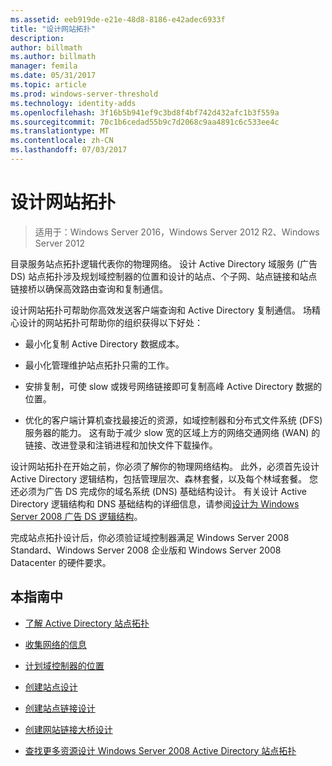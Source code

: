 ```yaml
---
ms.assetid: eeb919de-e21e-48d8-8186-e42adec6933f
title: "设计网站拓扑"
description: 
author: billmath
ms.author: billmath
manager: femila
ms.date: 05/31/2017
ms.topic: article
ms.prod: windows-server-threshold
ms.technology: identity-adds
ms.openlocfilehash: 3f16b5b941ef9c3bd8f4bf742d432afc1b3f559a
ms.sourcegitcommit: 70c1b6cedad55b9c7d2068c9aa4891c6c533ee4c
ms.translationtype: MT
ms.contentlocale: zh-CN
ms.lasthandoff: 07/03/2017
---
```

# <a name="designing-the-site-topology"></a>设计网站拓扑

>适用于：Windows Server 2016，Windows Server 2012 R2、Windows Server 2012

目录服务站点拓扑逻辑代表你的物理网络。 设计 Active Directory 域服务 (广告 DS) 站点拓扑涉及规划域控制器的位置和设计的站点、个子网、站点链接和站点链接桥以确保高效路由查询和复制通信。  
  
设计网站拓扑可帮助你高效发送客户端查询和 Active Directory 复制通信。 场精心设计的网站拓扑可帮助你的组织获得以下好处：  
  
-   最小化复制 Active Directory 数据成本。  
  
-   最小化管理维护站点拓扑只需的工作。  
  
-   安排复制，可使 slow 或拨号网络链接即可复制高峰 Active Directory 数据的位置。  
  
-   优化的客户端计算机查找最接近的资源，如域控制器和分布式文件系统 (DFS) 服务器的能力。 这有助于减少 slow 宽的区域上方的网络交通网络 (WAN) 的链接、改进登录和注销进程和加快文件下载操作。  
  
设计网站拓扑在开始之前，你必须了解你的物理网络结构。 此外，必须首先设计 Active Directory 逻辑结构，包括管理层次、森林套餐，以及每个林域套餐。 您还必须为广告 DS 完成你的域名系统 (DNS) 基础结构设计。 有关设计 Active Directory 逻辑结构和 DNS 基础结构的详细信息，请参阅[设计为 Windows Server 2008 广告 DS 逻辑结构](https://technet.microsoft.com/library/cc770806.aspx)。  
  
完成站点拓扑设计后，你必须验证域控制器满足 Windows Server 2008 Standard、Windows Server 2008 企业版和 Windows Server 2008 Datacenter 的硬件要求。  
  
## <a name="in-this-guide"></a>本指南中  
  
-   [了解 Active Directory 站点拓扑](../../ad-ds/plan/Understanding-Active-Directory-Site-Topology.md)  
  
-   [收集网络的信息](../../ad-ds/plan/Collecting-Network-Information.md)  
  
-   [计划域控制器的位置](../../ad-ds/plan/Planning-Domain-Controller-Placement.md)  
  
-   [创建站点设计](../../ad-ds/plan/Creating-a-Site-Design.md)  
  
-   [创建站点链接设计](../../ad-ds/plan/Creating-a-Site-Link-Design.md)  
  
-   [创建网站链接大桥设计](../../ad-ds/plan/Creating-a-Site-Link-Bridge-Design.md)  
  
-   [查找更多资源设计 Windows Server 2008 Active Directory 站点拓扑](../../ad-ds/plan/Finding-Additional-Resources-for-Windows-Server-2008-Active-Directory-Site-Topology-Design.md)  
  


